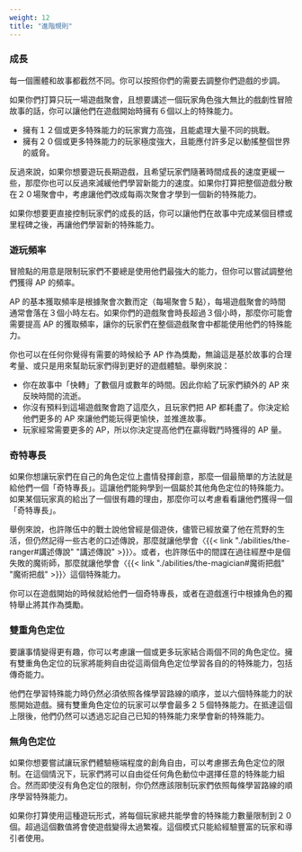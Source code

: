 ```yaml
---
weight: 12
title: "進階規則"
---
```

### 成長
每一個團體和故事都截然不同。你可以按照你們的需要去調整你們遊戲的步調。

如果你們打算只玩一場遊戲聚會，且想要講述一個玩家角色強大無比的戲劇性冒險故事的話，你可以讓他們在遊戲開始時擁有６個以上的特殊能力。
- 擁有１２個或更多特殊能力的玩家實力高強，且能處理大量不同的挑戰。
- 擁有２０個或更多特殊能力的玩家極度強大，且能應付許多足以動搖整個世界的威脅。

反過來說，如果你想要遊玩長期遊戲，且希望玩家們隨著時間成長的速度更緩一些，那麼你也可以反過來減緩他們學習新能力的速度。如果你打算把整個遊戲分散在２０場聚會中，考慮讓他們改成每兩次聚會才學到一個新的特殊能力。

如果你想要更直接控制玩家們的成長的話，你可以讓他們在故事中完成某個目標或里程碑之後，再讓他們學習新的特殊能力。

### 遊玩頻率
冒險點的用意是限制玩家們不要總是使用他們最強大的能力，但你可以嘗試調整他們獲得 AP 的頻率。

AP 的基本獲取頻率是根據聚會次數而定（每場聚會５點），每場遊戲聚會的時間通常會落在３個小時左右。如果你們的遊戲聚會時長超過３個小時，那麼你可能會需要提高 AP 的獲取頻率，讓你的玩家們在整個遊戲聚會中都能使用他們的特殊能力。

你也可以在任何你覺得有需要的時候給予 AP 作為獎勵，無論這是基於故事的合理考量、或只是用來幫助玩家們得到更好的遊戲體驗。舉例來說：
- 你在故事中「快轉」了數個月或數年的時間。因此你給了玩家們額外的 AP 來反映時間的流逝。
- 你沒有預料到這場遊戲聚會跑了這麼久，且玩家們把 AP 都耗盡了。你決定給他們更多的 AP 來讓他們能玩得更愉快，並推進故事。
- 玩家經常需要更多的 AP，所以你決定提高他們在贏得戰鬥時獲得的 AP 量。

### 奇特專長
如果你想讓玩家們在自己的角色定位上盡情發揮創意，那麼一個最簡單的方法就是給他們一個「奇特專長」。這讓他們能夠學到一個屬於其他角色定位的特殊能力。如果某個玩家真的給出了一個很有趣的理由，那麼你可以考慮看看讓他們獲得一個「奇特專長」。

舉例來說，也許隊伍中的戰士說他曾經是個遊俠，儘管已經放棄了他在荒野的生活，但仍然記得一些古老的口述傳說，那麼就讓他學會〈{{< link "./abilities/the-ranger#講述傳說" "講述傳說" >}}〉。或者，也許隊伍中的間諜在過往經歷中是個失敗的魔術師，那麼就讓他學會〈{{< link "./abilities/the-magician#魔術把戲" "魔術把戲" >}}〉這個特殊能力。

你可以在遊戲開始的時候就給他們一個奇特專長，或者在遊戲進行中根據角色的獨特舉止將其作為獎勵。


### 雙重角色定位
要讓事情變得更有趣，你可以考慮讓一個或更多玩家結合兩個不同的角色定位。擁有雙重角色定位的玩家將能夠自由從這兩個角色定位學習各自的的特殊能力，包括傳奇能力。

他們在學習特殊能力時仍然必須依照各條學習路線的順序，並以六個特殊能力的狀態開始遊戲。擁有雙重角色定位的玩家可以學會最多２５個特殊能力。在抵達這個上限後，他們仍然可以透過忘記自己已知的特殊能力來學會新的特殊能力。

### 無角色定位
如果你想要嘗試讓玩家們體驗極端程度的創角自由，可以考慮挪去角色定位的限制。在這個情況下，玩家們將可以自由從任何角色動位中選擇任意的特殊能力組合。然而即使沒有角色定位的限制，你仍然應該限制玩家們依照每條學習路線的順序學習特殊能力。

如果你打算使用這種遊玩形式，將每個玩家總共能學會的特殊能力數量限制到２０個。超過這個數值將會使遊戲變得太過繁複。這個模式只能給經驗豐富的玩家和導引者使用。

